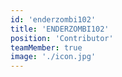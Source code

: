 ```yaml
---
id: 'enderzombi102'
title: 'ENDERZOMBI102'
position: 'Contributor'
teamMember: true
image: './icon.jpg'
---
```

